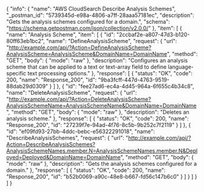 {
  "info": {
    "name": "AWS CloudSearch Describe Analysis Schemes",
    "_postman_id": "5739345d-e98a-4806-a7ff-28aaa57181ec",
    "description": "Gets the analysis schemes configured for a domain.",
    "schema": "https://schema.getpostman.com/json/collection/v2.0.0/"
  },
  "item": [
    {
      "name": "Analysis Scheme",
      "item": [
        {
          "id": "2ccbaf2e-a807-47d3-b120-80ff63eb1bc2",
          "name": "DefineAnalysisScheme",
          "request": {
            "url": "http://example.com/api/?Action=DefineAnalysisScheme?AnalysisScheme=AnalysisScheme&DomainName=DomainName",
            "method": "GET",
            "body": {
              "mode": "raw"
            },
            "description": "Configures an analysis scheme that can be applied to a text or text-array field to define language-specific text processing options."
          },
          "response": [
            {
              "status": "OK",
              "code": 200,
              "name": "Response_200",
              "id": "9ba3fcff-447d-4763-9519-88dab29d0309"
            }
          ]
        },
        {
          "id": "fee27ad6-ec4a-4d45-964a-6f655c4b34c8",
          "name": "DeleteAnalysisScheme",
          "request": {
            "url": "http://example.com/api/?Action=DeleteAnalysisScheme?AnalysisSchemeName=AnalysisSchemeName&DomainName=DomainName",
            "method": "GET",
            "body": {
              "mode": "raw"
            },
            "description": "Deletes an analysis scheme."
          },
          "response": [
            {
              "status": "OK",
              "code": 200,
              "name": "Response_200",
              "id": "27239f7e-94ad-4f76-8c5b-9b252c7f2119"
            }
          ]
        },
        {
          "id": "ef09fd93-27bb-4ddc-bebc-e56322291018",
          "name": "DescribeAnalysisSchemes",
          "request": {
            "url": "http://example.com/api/?Action=DescribeAnalysisSchemes?AnalysisSchemeNames.member.N=AnalysisSchemeNames.member.N&Deployed=Deployed&DomainName=DomainName",
            "method": "GET",
            "body": {
              "mode": "raw"
            },
            "description": "Gets the analysis schemes configured for a domain."
          },
          "response": [
            {
              "status": "OK",
              "code": 200,
              "name": "Response_200",
              "id": "b52b0069-a90c-48e8-b667-fd56c147b6c0"
            }
          ]
        }
      ]
    }
  ]
}